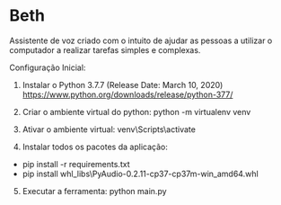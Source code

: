 # Beth

Assistente de voz criado com o intuito de ajudar as pessoas a utilizar o computador a realizar tarefas simples e complexas.

Configuração Inicial:

1) Instalar o Python 3.7.7 (Release Date: March 10, 2020)
https://www.python.org/downloads/release/python-377/

2) Criar o ambiente virtual do python:
python -m virtualenv venv

3) Ativar o ambiente virtual:
venv\Scripts\activate

4) Instalar todos os pacotes da aplicação:
- pip install -r requirements.txt
- pip install whl_libs\PyAudio-0.2.11-cp37-cp37m-win_amd64.whl

5) Executar a ferramenta:
python main.py
